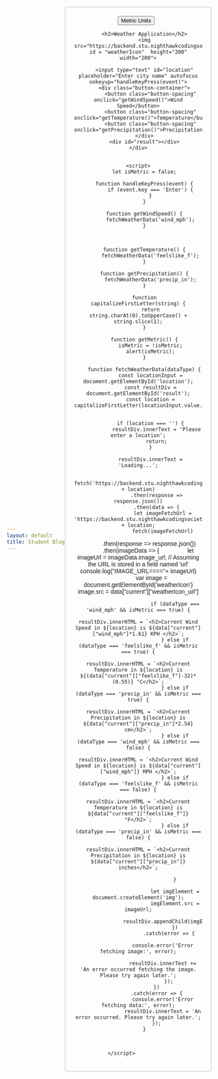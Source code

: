 ```yaml
---
layout: default
title: Student Blog
---
```


<html lang="en">

<head>
    <meta charset="UTF-8">
    <meta name="viewport" content="width=device-width, initial-scale=1.0">
    <title>Weather Application</title>
    <style>
        body {
            font-family: Arial, sans-serif;
            display: flex;
            justify-content: center;
            align-items: center;
            height: 100vh;
            margin: 0;
        }
        .container {
            text-align: center;
            padding: 20px;
            border: 2px solid #ddd;
            border-radius: 5px;
            width: 300px;
        }
        input[type="text"] {
            width: 100%;
            padding: 10px;
            margin-bottom: 20px;
            box-sizing: border-box;
            border: 1px solid #ddd;
            border-radius: 5px;
        }
        .button-container {
            display: flex;
            justify-content: space-between;
        }
        .button-container button {
            background-color: #4CAF50;
            color: white;
            padding: 5px 10px;
            border: none;
            border-radius: 5px;
            cursor: pointer;
            flex: 1;
        }
        button:hover {
            background-color: #45a049;
        }
        #result {
            margin-top: 20px;
            padding: 10px;
            border: 1px solid #ddd;
            border-radius: 5px;
        }
        .button-spacing {
            margin-right: 10px;
        }
    </style>

<body>
    <div class="container">
    <label class="switch">
    <button class="button-spacing" onclick="getMetric()">Metric Units</button>
</label>

        <h2>Weather Application</h2>
        <img src="https://backend.stu.nighthawkcodingsociety.com/static/assets/sunny_weather.png" id = "weatherIcon"  height="200" width="200">

        <input type="text" id="location" placeholder="Enter city name" autofocus onkeyup="handleKeyPress(event)">
        <div class="button-container">
            <button class="button-spacing" onclick="getWindSpeed()">Wind Speed</button>
            <button class="button-spacing" onclick="getTemperature()">Temperature</button>
            <button class="button-spacing" onclick="getPrecipitation()">Precipitation</button>
        </div>
        <div id="result"></div>
    </div>


    <script>
        let isMetric = false;

        function handleKeyPress(event) {
            if (event.key === 'Enter') {
            }
        }

        function getWindSpeed() {
            fetchWeatherData('wind_mph');
        }



        function getTemperature() {
            fetchWeatherData('feelslike_f');
        }

        function getPrecipitation() {
            fetchWeatherData('precip_in');
        }

        function capitalizeFirstLetter(string) {
            return string.charAt(0).toUpperCase() + string.slice(1);
        }

        function getMetric() {
            isMetric = !isMetric;
            alert(isMetric);
        }

        function fetchWeatherData(dataType) {
            const locationInput = document.getElementById('location');
            const resultDiv = document.getElementById('result');
            const location = capitalizeFirstLetter(locationInput.value.trim());
        

            if (location === '') {
                resultDiv.innerText = 'Please enter a location';
                return;
            }

            resultDiv.innerText = 'Loading...';

            fetch('https://backend.stu.nighthawkcodingsociety.com/api/weather/' + location)
                .then(response => response.json())
                .then(data => {
                    let imageFetchUrl = 'https://backend.stu.nighthawkcodingsociety.com/api/cityimage/' + location;
                    fetch(imageFetchUrl)
                        .then(response => response.json())
                        .then(imageData => {
                            let imageUrl = imageData.image_url; // Assuming the URL is stored in a field named 'url'
                            console.log("IMAGE_URL===="+ imageUrl)
                            var image = document.getElementById('weatherIcon')
                            image.src = data["current"]["weatherIcon_url"]

                            if (dataType === 'wind_mph' && isMetric === true) {
                                resultDiv.innerHTML = `<h2>Current Wind Speed in ${location} is ${data["current"]["wind_mph"]*1.61} KPH </h2>`;
                            } else if (dataType === 'feelslike_f' && isMetric === true) {
                                resultDiv.innerHTML = `<h2>Current Temperature in ${location} is ${(data["current"]["feelslike_f"]-32)*(0.55)} °C</h2>`;
                            } else if (dataType === 'precip_in' && isMetric === true) {
                                resultDiv.innerHTML = `<h2>Current Precipitation in ${location} is ${data["current"]["precip_in"]*2.54} cm</h2>`;
                            } else if (dataType === 'wind_mph' && isMetric === false) {
                                resultDiv.innerHTML = `<h2>Current Wind Speed in ${location} is ${data["current"]["wind_mph"]} MPH </h2>`;
                            } else if (dataType === 'feelslike_f' && isMetric === false) {
                                resultDiv.innerHTML = `<h2>Current Temperature in ${location} is ${data["current"]["feelslike_f"]} °F</h2>`;
                            } else if (dataType === 'precip_in' && isMetric === false) {
                                resultDiv.innerHTML = `<h2>Current Precipitation in ${location} is ${data["current"]["precip_in"]} inches</h2>`;
                        
                            }
                            
                            let imgElement = document.createElement('img');
                            imgElement.src = imageUrl;
                            resultDiv.appendChild(imgElement);
                            })
                        .catch(error => {
                            console.error('Error fetching image:', error);
                            resultDiv.innerText += 'An error occurred fetching the image. Please try again later.';
                        });
                })
                .catch(error => {
                    console.error('Error fetching data:', error);
                    resultDiv.innerText = 'An error occurred. Please try again later.';
                });
        }
                
               

    </script>           
</body>



<html>


